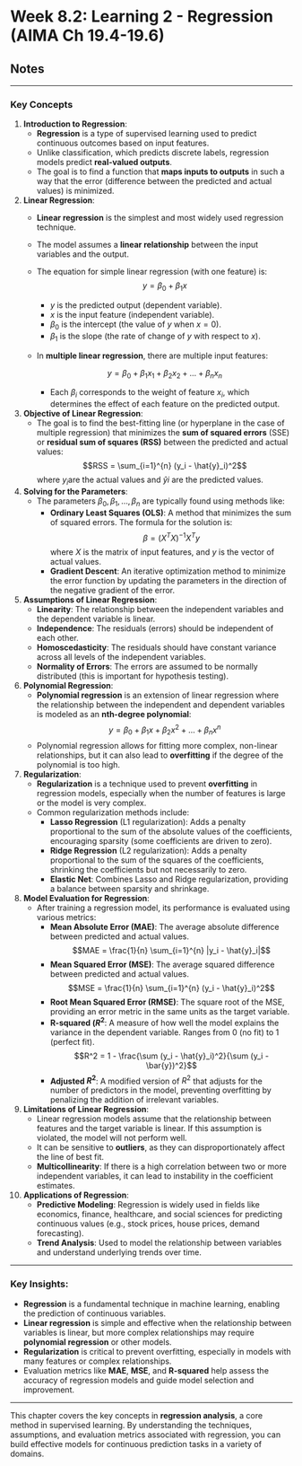 # Week 8.2: Learning 2 - Regression (AIMA Ch 19.4-19.6)
## Notes
---
### **Key Concepts**

1. **Introduction to Regression**:
    - **Regression** is a type of supervised learning used to predict continuous outcomes based on input features.
    - Unlike classification, which predicts discrete labels, regression models predict **real-valued outputs**.
    - The goal is to find a function that **maps inputs to outputs** in such a way that the error (difference between the predicted and actual values) is minimized.
2. **Linear Regression**:
    - **Linear regression** is the simplest and most widely used regression technique.
    - The model assumes a **linear relationship** between the input variables and the output.
    - The equation for simple linear regression (with one feature) is: 
    $$y = \beta_0 + \beta_1 x$$
        - $y$ is the predicted output (dependent variable).
        - $x$ is the input feature (independent variable).
        - $\beta_0$​ is the intercept (the value of $y$ when $x=0$).
        - $\beta_1$​ is the slope (the rate of change of $y$ with respect to $x$).
    - In **multiple linear regression**, there are multiple input features:
        
        $$y = \beta_0 + \beta_1 x_1 + \beta_2 x_2 + \dots + \beta_n x_n$$
        
        - Each $\beta_i$ corresponds to the weight of feature $x_i$​, which determines the effect of each feature on the predicted output.
3. **Objective of Linear Regression**:
    - The goal is to find the best-fitting line (or hyperplane in the case of multiple regression) that minimizes the **sum of squared errors** (SSE) or **residual sum of squares (RSS)** between the predicted and actual values:
    $$RSS = \sum_{i=1}^{n} (y_i - \hat{y}_i)^2$$
    where $y_i$​ are the actual values and $\hat{y}_​i$​ are the predicted values.
4. **Solving for the Parameters**:
    - The parameters $\beta_0, \beta_1, \dots, \beta_n$ are typically found using methods like:
        - **Ordinary Least Squares (OLS)**: A method that minimizes the sum of squared errors. The formula for the solution is:
        $$\beta = (X^T X)^{-1} X^T y$$
        where $X$ is the matrix of input features, and $y$ is the vector of actual values.
        - **Gradient Descent**: An iterative optimization method to minimize the error function by updating the parameters in the direction of the negative gradient of the error.
5. **Assumptions of Linear Regression**:
    - **Linearity**: The relationship between the independent variables and the dependent variable is linear.
    - **Independence**: The residuals (errors) should be independent of each other.
    - **Homoscedasticity**: The residuals should have constant variance across all levels of the independent variables.
    - **Normality of Errors**: The errors are assumed to be normally distributed (this is important for hypothesis testing).
6. **Polynomial Regression**:
    - **Polynomial regression** is an extension of linear regression where the relationship between the independent and dependent variables is modeled as an **nth-degree polynomial**:
    $$y = \beta_0 + \beta_1 x + \beta_2 x^2 + \dots + \beta_n x^n$$
    - Polynomial regression allows for fitting more complex, non-linear relationships, but it can also lead to **overfitting** if the degree of the polynomial is too high.
7. **Regularization**:
    - **Regularization** is a technique used to prevent **overfitting** in regression models, especially when the number of features is large or the model is very complex.
    - Common regularization methods include:
        - **Lasso Regression** (L1 regularization): Adds a penalty proportional to the sum of the absolute values of the coefficients, encouraging sparsity (some coefficients are driven to zero).
        - **Ridge Regression** (L2 regularization): Adds a penalty proportional to the sum of the squares of the coefficients, shrinking the coefficients but not necessarily to zero.
        - **Elastic Net**: Combines Lasso and Ridge regularization, providing a balance between sparsity and shrinkage.
8. **Model Evaluation for Regression**:
    - After training a regression model, its performance is evaluated using various metrics:
        - **Mean Absolute Error (MAE)**: The average absolute difference between predicted and actual values.
        $$MAE = \frac{1}{n} \sum_{i=1}^{n} |y_i - \hat{y}_i|$$
        - **Mean Squared Error (MSE)**: The average squared difference between predicted and actual values.
        $$MSE = \frac{1}{n} \sum_{i=1}^{n} (y_i - \hat{y}_i)^2$$
        - **Root Mean Squared Error (RMSE)**: The square root of the MSE, providing an error metric in the same units as the target variable.
        - **R-squared ($R^2$**: A measure of how well the model explains the variance in the dependent variable. Ranges from 0 (no fit) to 1 (perfect fit).
        $$R^2 = 1 - \frac{\sum (y_i - \hat{y}_i)^2}{\sum (y_i - \bar{y})^2}$$
        - **Adjusted $R^2$**: A modified version of $R^2$ that adjusts for the number of predictors in the model, preventing overfitting by penalizing the addition of irrelevant variables.
9. **Limitations of Linear Regression**:
    - Linear regression models assume that the relationship between features and the target variable is linear. If this assumption is violated, the model will not perform well.
    - It can be sensitive to **outliers**, as they can disproportionately affect the line of best fit.
    - **Multicollinearity**: If there is a high correlation between two or more independent variables, it can lead to instability in the coefficient estimates.
10. **Applications of Regression**:
    - **Predictive Modeling**: Regression is widely used in fields like economics, finance, healthcare, and social sciences for predicting continuous values (e.g., stock prices, house prices, demand forecasting).
    - **Trend Analysis**: Used to model the relationship between variables and understand underlying trends over time.

---

### **Key Insights**:

- **Regression** is a fundamental technique in machine learning, enabling the prediction of continuous variables.
- **Linear regression** is simple and effective when the relationship between variables is linear, but more complex relationships may require **polynomial regression** or other models.
- **Regularization** is critical to prevent overfitting, especially in models with many features or complex relationships.
- Evaluation metrics like **MAE**, **MSE**, and **R-squared** help assess the accuracy of regression models and guide model selection and improvement.

---

This chapter covers the key concepts in **regression analysis**, a core method in supervised learning. By understanding the techniques, assumptions, and evaluation metrics associated with regression, you can build effective models for continuous prediction tasks in a variety of domains.
